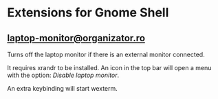 # Extensions for Gnome Shell

## laptop-monitor@organizator.ro

Turns off the laptop monitor if there is an external monitor connected.

It requires xrandr to be installed. An icon in the top bar will open a menu
with the option: _Disable laptop monitor_.

An extra keybinding will start wexterm.

